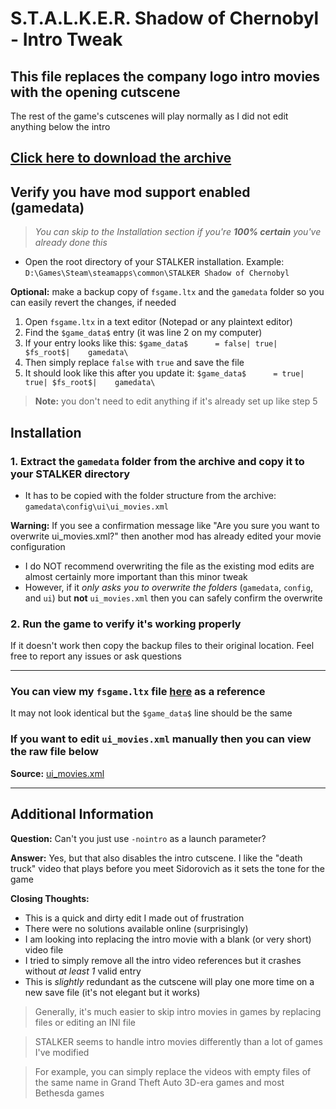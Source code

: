 # S.T.A.L.K.E.R. Shadow of Chernobyl - Intro Tweak

## This file replaces the company logo intro movies with the opening cutscene

The rest of the game's cutscenes will play normally as I did not edit anything below the intro

## [Click here to download the archive](https://github.com/ATeaDaze/ateadaze.github.io/blob/main/stalker_intro_tweak/stalker_intro_tweak-release.zip)

## Verify you have mod support enabled (gamedata)

> *You can skip to the Installation section if you're **100% certain** you've already done this*

- Open the root directory of your STALKER installation. Example: `D:\Games\Steam\steamapps\common\STALKER Shadow of Chernobyl`

**Optional:** make a backup copy of `fsgame.ltx` and the `gamedata` folder so you can easily revert the changes, if needed

1. Open `fsgame.ltx` in a text editor (Notepad or any plaintext editor)
2. Find the `$game_data$` entry (it was line 2 on my computer)
3. If your entry looks like this: `$game_data$      = false| true| $fs_root$|    gamedata\`
4. Then simply replace `false` with `true` and save the file
5. It should look like this after you update it: `$game_data$      = true| true| $fs_root$|    gamedata\`

> **Note:** you don't need to edit anything if it's already set up like step 5


## Installation

### 1. Extract the `gamedata` folder from the archive and copy it to your STALKER directory

- It has to be copied with the folder structure from the archive: `gamedata\config\ui\ui_movies.xml`

**Warning:** If you see a confirmation message like "Are you sure you want to overwrite ui_movies.xml?" then another mod has already edited your movie configuration

- I do NOT recommend overwriting the file as the existing mod edits are almost certainly more important than this minor tweak
- However, if it *only asks you to overwrite the folders* (`gamedata`, `config`, and `ui`) but **not** `ui_movies.xml` then you can safely confirm the overwrite

### 2. Run the game to verify it's working properly

If it doesn't work then copy the backup files to their original location. Feel free to report any issues or ask questions

-----

### You can view my `fsgame.ltx` file [here](https://raw.githubusercontent.com/ATeaDaze/ateadaze.github.io/main/stalker_intro_tweak/raw_files/fsgame.ltx) as a reference

It may not look identical but the `$game_data$` line should be the same

### If you want to edit `ui_movies.xml` manually then you can view the raw file below

**Source:** [ui_movies.xml](https://github.com/ATeaDaze/ateadaze.github.io/blob/main/stalker_intro_tweak/raw_files/ui_movies.xml)

-----

## Additional Information

**Question:** Can't you just use `-nointro` as a launch parameter?

**Answer:** Yes, but that also disables the intro cutscene. I like the "death truck" video that plays before you meet Sidorovich as it sets the tone for the game

**Closing Thoughts:**
- This is a quick and dirty edit I made out of frustration
- There were no solutions available online (surprisingly)
- I am looking into replacing the intro movie with a blank (or very short) video file
- I tried to simply remove all the intro video references but it crashes without *at least 1* valid entry
- This is *slightly* redundant as the cutscene will play one more time on a new save file (it's not elegant but it works)

> Generally, it's much easier to skip intro movies in games by replacing files or editing an INI file

> STALKER seems to handle intro movies differently than a lot of games I've modified

> For example, you can simply replace the videos with empty files of the same name in Grand Theft Auto 3D-era games and most Bethesda games

